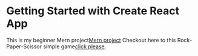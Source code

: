 # Getting Started with Create React App

This is my beginner Mern project[Mern project]()
Checkout here to this Rock-Paper-Scissor simple game[click please](https://keertijanm.github.io/rock-paper-scissorkeerti/).


